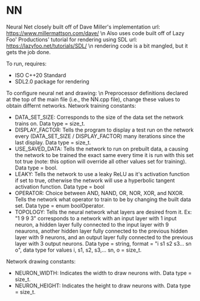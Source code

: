 # NN
Neural Net closely built off of Dave Miller's implementation url: https://www.millermattson.com/dave/ \n
Also uses code built off of Lazy Foo' Productions' tutorial for rendering using SDL url: https://lazyfoo.net/tutorials/SDL/ \n
rendering code is a bit mangled, but it gets the job done.

To run, requires: 
- ISO C++20 Standard
- SDL2.0 package for rendering

To configure neural net and drawing: \n
Preprocessor definitions declared at the top of the main file (i.e., the NN.cpp file), change these values to obtain differnt networks.
Network training constants:
- DATA_SET_SIZE: Corresponds to the size of the data set the network trains on. Data type = size_t.
- DISPLAY_FACTOR: Tells the program to display a test run on the network every (DATA_SET_SIZE / DISPLAY_FACTOR) many iterations since the last display. Data type = size_t.
- USE_SAVED_DATA: Tells the network to run on prebuilt data, a causing the network to be trained the exact same every time it is run with this set tot true (note: this option will override all other values set for training). Data type = bool.
- LEAKY: Tells the network to use a leaky ReLU as it's activation function if set to true, otherwise the network will use a hyperbolic tangent activation function. Data type = bool
- OPERATOR: Choice between AND, NAND, OR, NOR, XOR, and NXOR. Tells the network what operator to train to be by changing the built data set. Data type = enum boolOperator.
- TOPOLOGY: Tells the neural network what layers are desired from it. Ex: "1 9 9 3" corresponds to a network with an input layer with 1 input neuron, a hidden layer fully connected to the input layer with 9 neaurons, another hidden layer fully connected to the previous hidden layer with 9 neurons, and an output layer fully connected to the previous layer with 3 output neurons. Data type = string, format = "i s1 s2 s3... sn o", data type for values i, s1, s2, s3,... sn, o = size_t. 

Network drawing constants:
- NEURON_WIDTH: Indicates the width to draw neurons with. Data type = size_t.
- NEURON_HEIGHT: Indicates the height to draw neurons with. Data type = size_t.
